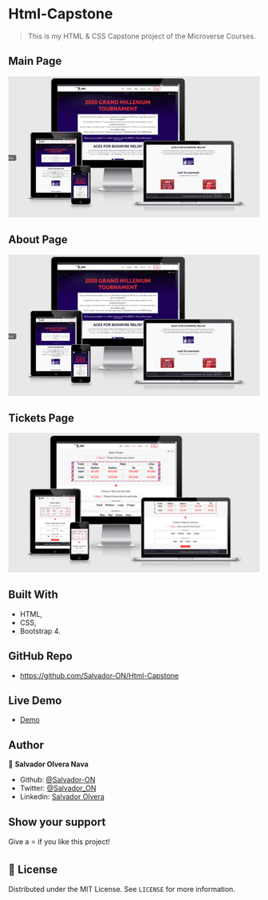 # Html-Capstone

> This is my HTML & CSS Capstone project of the Microverse Courses.

## Main Page

![screenshot](screenshots/about-page.png)

## About Page

![screenshot](screenshots/about-page.png)

## Tickets Page

![screenshot](screenshots/ticktes-page.png)


## Built With

- HTML,
- CSS,
- Bootstrap 4.

## GitHub Repo

- https://github.com/Salvador-ON/Html-Capstone

## Live Demo

- [Demo](https://rawcdn.githack.com/Salvador-ON/Html-Capstone/75268f7fd45521b14054bf21751b9b10c06808f3/index.html)

## Author


👤 **Salvador Olvera Nava**

- Github: [@Salvador-ON](https://github.com/Salvador-ON)
- Twitter: [@Salvador_ON](https://twitter.com/Salvador_ON)
- Linkedin: [Salvador Olvera](https://www.linkedin.com/in/salvador-olvera-n)

## Show your support

Give a ⭐️ if you like this project!


## 📝 License

Distributed under the MIT License. See `LICENSE` for more information.